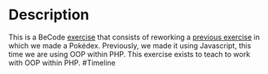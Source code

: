 # Description
This is a BeCode [exercise](https://github.com/becodeorg/ANT-Lamarr-5.34/tree/main/2.The-Hill/php/1.Pokemon-challenge) that consists of reworking a [previous exercise](https://github.com/becodeorg/ANT-Lamarr-5.34/tree/main/1.The-Field/js/ajax-pokedex) in which we made a Pokédex.
Previously, we made it using Javascript, this time we are using OOP within PHP.
This exercise exists to teach to work with OOP within PHP.
#Timeline
